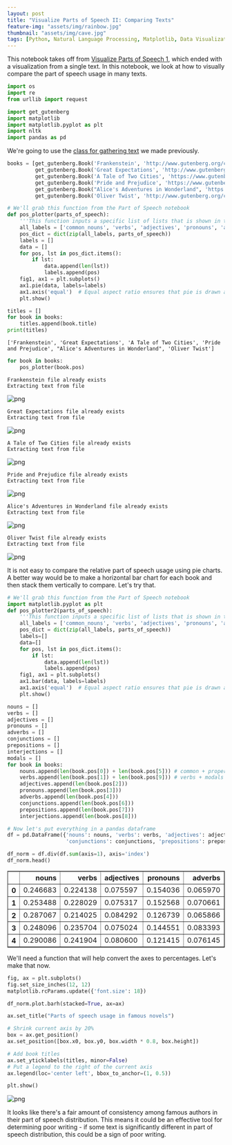 ```yaml
---
layout: post
title: "Visualize Parts of Speech II: Comparing Texts"
feature-img: "assets/img/rainbow.jpg"
thumbnail: "assets/img/cave.jpg"
tags: [Python, Natural Language Processing, Matplotlib, Data Visualization]
---
```


This notebook takes off from [Visualize Parts of Speech 1](https://jss367.github.io/visualize-parts-of-speech-i-great-expectations.html), which ended with a visualization from a single text. In this notebook, we look at how to visually compare the part of speech usage in many texts.


```python
import os
import re
from urllib import request

import get_gutenberg
import matplotlib
import matplotlib.pyplot as plt
import nltk
import pandas as pd
```

We're going to use the [class for gathering text](https://jss367.github.io/class-for-gathering-text.html) we made previously.


```python
books = [get_gutenberg.Book('Frankenstein', 'http://www.gutenberg.org/cache/epub/84/pg84.txt', 500),
         get_gutenberg.Book('Great Expectations', 'http://www.gutenberg.org/files/1400/1400-0.txt', 885),
         get_gutenberg.Book('A Tale of Two Cities', 'https://www.gutenberg.org/files/98/98-0.txt', 2400),
         get_gutenberg.Book('Pride and Prejudice', 'https://www.gutenberg.org/files/1342/1342-0.txt', 1200),
         get_gutenberg.Book("Alice's Adventures in Wonderland", 'https://www.gutenberg.org/files/11/11-0.txt', 1200),
         get_gutenberg.Book('Oliver Twist', 'http://www.gutenberg.org/cache/epub/730/pg730.txt', 500)]
```


```python
# We'll grab this function from the Part of Speech notebook
def pos_plotter(parts_of_speech):
    '''This function inputs a specific list of lists that is shown in the Part of Speech notebook'''
    all_labels = ['common_nouns', 'verbs', 'adjectives', 'pronouns', 'adverbs', 'proper_nouns', 'conjunctions', 'prepositions', 'interjections', 'modals']
    pos_dict = dict(zip(all_labels, parts_of_speech))
    labels = []
    data = []
    for pos, lst in pos_dict.items():
        if lst:
            data.append(len(lst))
            labels.append(pos)
    fig1, ax1 = plt.subplots()
    ax1.pie(data, labels=labels)
    ax1.axis('equal')  # Equal aspect ratio ensures that pie is drawn as a circle.
    plt.show()
```


```python
titles = []
for book in books:
    titles.append(book.title)
print(titles)
```

    ['Frankenstein', 'Great Expectations', 'A Tale of Two Cities', 'Pride and Prejudice', "Alice's Adventures in Wonderland", 'Oliver Twist']
    


```python
for book in books:
    pos_plotter(book.pos)
```

    Frankenstein file already exists
    Extracting text from file
    


![png]({{site.baseurl}}/assets/img/2017-08-01-Visualize-Parts-of-Speech-2_files/2017-08-01-Visualize-Parts-of-Speech-2_7_1.png)


    Great Expectations file already exists
    Extracting text from file
    


![png]({{site.baseurl}}/assets/img/2017-08-01-Visualize-Parts-of-Speech-2_files/2017-08-01-Visualize-Parts-of-Speech-2_7_3.png)


    A Tale of Two Cities file already exists
    Extracting text from file
    


![png]({{site.baseurl}}/assets/img/2017-08-01-Visualize-Parts-of-Speech-2_files/2017-08-01-Visualize-Parts-of-Speech-2_7_5.png)


    Pride and Prejudice file already exists
    Extracting text from file
    


![png]({{site.baseurl}}/assets/img/2017-08-01-Visualize-Parts-of-Speech-2_files/2017-08-01-Visualize-Parts-of-Speech-2_7_7.png)


    Alice's Adventures in Wonderland file already exists
    Extracting text from file
    


![png]({{site.baseurl}}/assets/img/2017-08-01-Visualize-Parts-of-Speech-2_files/2017-08-01-Visualize-Parts-of-Speech-2_7_9.png)


    Oliver Twist file already exists
    Extracting text from file
    


![png]({{site.baseurl}}/assets/img/2017-08-01-Visualize-Parts-of-Speech-2_files/2017-08-01-Visualize-Parts-of-Speech-2_7_11.png)


It is not easy to compare the relative part of speech usage using pie charts. A better way would be to make a horizontal bar chart for each book and then stack them vertically to compare. Let's try that.


```python
# We'll grab this function from the Part of Speech notebook
import matplotlib.pyplot as plt
def pos_plotter2(parts_of_speech):
    '''This function inputs a specific list of lists that is shown in the Part of Speech notebook'''
    all_labels = ['common_nouns', 'verbs', 'adjectives', 'pronouns', 'adverbs', 'proper_nouns', 'conjunctions', 'prepositions', 'interjections', 'modals']
    pos_dict = dict(zip(all_labels, parts_of_speech))
    labels=[]
    data=[]
    for pos, lst in pos_dict.items():
        if lst:
            data.append(len(lst))
            labels.append(pos)
    fig1, ax1 = plt.subplots()
    ax1.bar(data, labels=labels)
    ax1.axis('equal')  # Equal aspect ratio ensures that pie is drawn as a circle.
    plt.show()
```


```python
nouns = []
verbs = []
adjectives = []
pronouns = []
adverbs = []
conjunctions = []
prepositions = []
interjections = []
modals = []
for book in books:
    nouns.append(len(book.pos[0]) + len(book.pos[5])) # common + proper
    verbs.append(len(book.pos[1]) + len(book.pos[9])) # verbs + modals
    adjectives.append(len(book.pos[2]))
    pronouns.append(len(book.pos[3]))
    adverbs.append(len(book.pos[4]))
    conjunctions.append(len(book.pos[6]))
    prepositions.append(len(book.pos[7]))
    interjections.append(len(book.pos[8]))
```


```python
# Now let's put everything in a pandas dataframe
df = pd.DataFrame({'nouns': nouns, 'verbs': verbs, 'adjectives': adjectives, 'pronouns': pronouns, 'adverbs': adverbs,
                   'conjunctions': conjunctions, 'prepositions': prepositions, 'interjections': interjections})
```


```python
df_norm = df.div(df.sum(axis=1), axis='index')
df_norm.head()
```




<div>
<style scoped>
    .dataframe tbody tr th:only-of-type {
        vertical-align: middle;
    }

    .dataframe tbody tr th {
        vertical-align: top;
    }

    .dataframe thead th {
        text-align: right;
    }
</style>
<table border="1" class="dataframe">
  <thead>
    <tr style="text-align: right;">
      <th></th>
      <th>nouns</th>
      <th>verbs</th>
      <th>adjectives</th>
      <th>pronouns</th>
      <th>adverbs</th>
      <th>conjunctions</th>
      <th>prepositions</th>
      <th>interjections</th>
    </tr>
  </thead>
  <tbody>
    <tr>
      <th>0</th>
      <td>0.246683</td>
      <td>0.224138</td>
      <td>0.075597</td>
      <td>0.154036</td>
      <td>0.065970</td>
      <td>0.059315</td>
      <td>0.173450</td>
      <td>0.000812</td>
    </tr>
    <tr>
      <th>1</th>
      <td>0.253488</td>
      <td>0.228029</td>
      <td>0.075317</td>
      <td>0.152568</td>
      <td>0.070661</td>
      <td>0.051144</td>
      <td>0.167822</td>
      <td>0.000970</td>
    </tr>
    <tr>
      <th>2</th>
      <td>0.287067</td>
      <td>0.214025</td>
      <td>0.084292</td>
      <td>0.126739</td>
      <td>0.065866</td>
      <td>0.049669</td>
      <td>0.171285</td>
      <td>0.001057</td>
    </tr>
    <tr>
      <th>3</th>
      <td>0.248096</td>
      <td>0.235704</td>
      <td>0.075024</td>
      <td>0.144551</td>
      <td>0.083393</td>
      <td>0.044378</td>
      <td>0.167871</td>
      <td>0.000983</td>
    </tr>
    <tr>
      <th>4</th>
      <td>0.290086</td>
      <td>0.241904</td>
      <td>0.080600</td>
      <td>0.121415</td>
      <td>0.076145</td>
      <td>0.046469</td>
      <td>0.141839</td>
      <td>0.001542</td>
    </tr>
  </tbody>
</table>
</div>



We'll need a function that will help convert the axes to percentages. Let's make that now.


```python
fig, ax = plt.subplots()
fig.set_size_inches(12, 12)
matplotlib.rcParams.update({'font.size': 18})

df_norm.plot.barh(stacked=True, ax=ax)

ax.set_title("Parts of speech usage in famous novels")

# Shrink current axis by 20%
box = ax.get_position()
ax.set_position([box.x0, box.y0, box.width * 0.8, box.height])

# Add book titles
ax.set_yticklabels(titles, minor=False)
# Put a legend to the right of the current axis
ax.legend(loc='center left', bbox_to_anchor=(1, 0.5))

plt.show()
```


![png]({{site.baseurl}}/assets/img/2017-08-01-Visualize-Parts-of-Speech-2_files/2017-08-01-Visualize-Parts-of-Speech-2_14_0.png)


It looks like there's a fair amount of consistency among famous authors in their part of speech distribution. This means it could be an effective tool for determining poor writing - if some text is significantly different in part of speech distribution, this could be a sign of poor writing.
